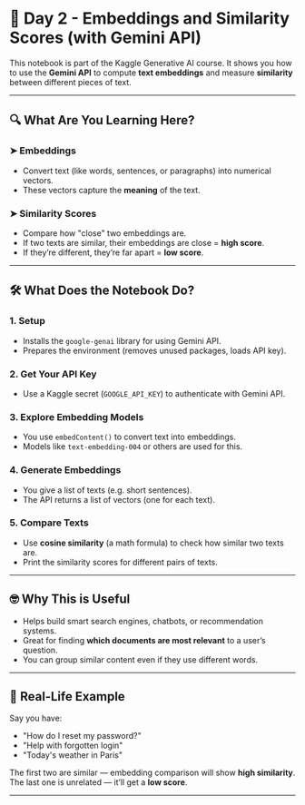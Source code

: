 # 🌟 Day 2 - Embeddings and Similarity Scores (with Gemini API)

This notebook is part of the Kaggle Generative AI course. It shows you how to use the **Gemini API** to compute **text embeddings** and measure **similarity** between different pieces of text.

---

## 🔍 What Are You Learning Here?

### ➤ Embeddings
- Convert text (like words, sentences, or paragraphs) into numerical vectors.
- These vectors capture the **meaning** of the text.

### ➤ Similarity Scores
- Compare how "close" two embeddings are.
- If two texts are similar, their embeddings are close = **high score**.
- If they’re different, they’re far apart = **low score**.

---

## 🛠️ What Does the Notebook Do?

### 1. **Setup**
- Installs the `google-genai` library for using Gemini API.
- Prepares the environment (removes unused packages, loads API key).

### 2. **Get Your API Key**
- Use a Kaggle secret (`GOOGLE_API_KEY`) to authenticate with Gemini API.

### 3. **Explore Embedding Models**
- You use `embedContent()` to convert text into embeddings.
- Models like `text-embedding-004` or others are used for this.

### 4. **Generate Embeddings**
- You give a list of texts (e.g. short sentences).
- The API returns a list of vectors (one for each text).

### 5. **Compare Texts**
- Use **cosine similarity** (a math formula) to check how similar two texts are.
- Print the similarity scores for different pairs of texts.

---

## 🤓 Why This is Useful

- Helps build smart search engines, chatbots, or recommendation systems.
- Great for finding **which documents are most relevant** to a user’s question.
- You can group similar content even if they use different words.

---

## 🧠 Real-Life Example

Say you have:
- "How do I reset my password?"
- "Help with forgotten login"
- "Today's weather in Paris"

The first two are similar — embedding comparison will show **high similarity**.
The last one is unrelated — it’ll get a **low score**.

---
